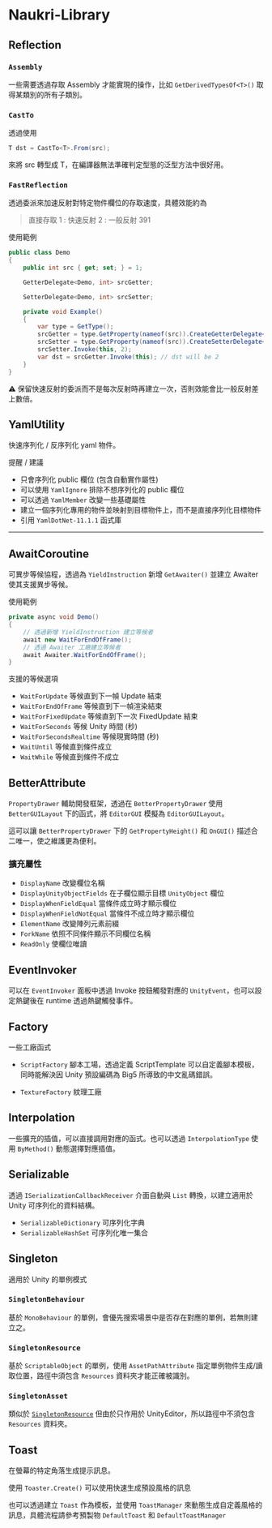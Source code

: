# Naukri-Library

## Reflection

### `Assembly`

一些需要透過存取 Assembly 才能實現的操作，比如 `GetDerivedTypesOf<T>()` 取得某類別的所有子類別。

### `CastTo`

透過使用

```cs
T dst = CastTo<T>.From(src);
```

來將 src 轉型成 T，在編譯器無法準確判定型態的泛型方法中很好用。

### `FastReflection`

透過委派來加速反射對特定物件欄位的存取速度，具體效能約為

> 直接存取 1 : 快速反射 2 : 一般反射 391

使用範例

```cs
public class Demo
{
    public int src { get; set; } = 1;

    GetterDelegate<Demo, int> srcGetter;

    SetterDelegate<Demo, int> srcSetter;

    private void Example()
    {
        var type = GetType();
        srcGetter = type.GetProperty(nameof(src)).CreateGetterDelegate<Demo, int>();
        srcSetter = type.GetProperty(nameof(src)).CreateSetterDelegate<Demo, int>();
        srcSetter.Invoke(this, 2);
        var dst = srcGetter.Invoke(this); // dst will be 2
    }
}
```

⚠️ 保留快速反射的委派而不是每次反射時再建立一次，否則效能會比一般反射差上數倍。

## YamlUtility

快速序列化 / 反序列化 yaml 物件。

提醒 / 建議

- 只會序列化 public 欄位 (包含自動實作屬性)
- 可以使用 `YamlIgnore` 排除不想序列化的 public 欄位
- 可以透過 `YamlMember` 改變一些基礎屬性
- 建立一個序列化專用的物件並映射到目標物件上，而不是直接序列化目標物件
- 引用 `YamlDotNet-11.1.1` 函式庫

---

## AwaitCoroutine

可異步等候協程，透過為 `YieldInstruction` 新增 `GetAwaiter()` 並建立 Awaiter 使其支援異步等候。

使用範例

```cs
private async void Demo()
{
    // 透過新增 YieldInstruction 建立等候者
    await new WaitForEndOfFrame();
    // 透過 Awaiter 工廠建立等候者
    await Awaiter.WaitForEndOfFrame();
}
```

支援的等候選項

- `WaitForUpdate` 等候直到下一幀 Update 結束
- `WaitForEndOfFrame` 等候直到下一幀渲染結束
- `WaitForFixedUpdate` 等候直到下一次 FixedUpdate 結束
- `WaitForSeconds` 等候 Unity 時間 (秒)
- `WaitForSecondsRealtime` 等候現實時間 (秒)
- `WaitUntil` 等候直到條件成立
- `WaitWhile` 等候直到條件不成立

## BetterAttribute

`PropertyDrawer` 輔助開發框架，透過在 `BetterPropertyDrawer` 使用 `BetterGUILayout` 下的函式，將 `EditorGUI` 模擬為 `EditorGUILayout`。

這可以讓 `BetterPropertyDrawer` 下的 `GetPropertyHeight()` 和 `OnGUI()` 描述合二唯一，使之維護更為便利。

### 擴充屬性

- `DisplayName` 改變欄位名稱
- `DisplayUnityObjectFields` 在子欄位顯示目標 `UnityObject` 欄位
- `DisplayWhenFieldEqual` 當條件成立時才顯示欄位
- `DisplayWhenFieldNotEqual` 當條件不成立時才顯示欄位
- `ElementName` 改變陣列元素前綴
- `ForkName` 依照不同條件顯示不同欄位名稱
- `ReadOnly` 使欄位唯讀

## EventInvoker

可以在 `EventInvoker` 面板中透過 Invoke 按鈕觸發對應的 `UnityEvent`，也可以設定熱鍵後在 runtime 透過熱鍵觸發事件。

## Factory

一些工廠函式

- `ScriptFactory` 腳本工場，透過定義 ScriptTemplate 可以自定義腳本模板，同時能解決因 Unity 預設編碼為 Big5 所導致的中文亂碼錯誤。

- `TextureFactory` 紋理工廠

## Interpolation

一些擴充的插值，可以直接調用對應的函式。也可以透過 `InterpolationType` 使用 `ByMethod()` 動態選擇對應插值。

## Serializable

透過 `ISerializationCallbackReceiver` 介面自動與 `List` 轉換，以建立適用於 Unity 可序列化的資料結構。

- `SerializableDictionary` 可序列化字典
- `SerializableHashSet` 可序列化唯一集合

## Singleton

適用於 Unity 的單例模式

### `SingletonBehaviour`

基於 `MonoBehaviour` 的單例，會優先搜索場景中是否存在對應的單例，若無則建立之。

### `SingletonResource`

基於 `ScriptableObject` 的單例，使用 `AssetPathAttribute` 指定單例物件生成/讀取位置，路徑中須包含 `Resources` 資料夾才能正確被識別。

### `SingletonAsset`

類似於 [`SingletonResource`](#SingletonResource) 但由於只作用於 UnityEditor，所以路徑中不須包含 `Resources` 資料夾。

## Toast

在螢幕的特定角落生成提示訊息。

使用 `Toaster.Create()` 可以使用快速生成預設風格的訊息

也可以透過建立 `Toast` 作為模板，並使用 `ToastManager` 來動態生成自定義風格的訊息，具體流程請參考預製物 `DefaultToast` 和 `DefaultToastManager`
